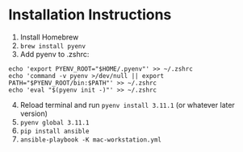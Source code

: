 # Installation Instructions

1. Install Homebrew
2. `brew install pyenv`
3. Add pyenv to .zshrc:

```
echo 'export PYENV_ROOT="$HOME/.pyenv"' >> ~/.zshrc
echo 'command -v pyenv >/dev/null || export PATH="$PYENV_ROOT/bin:$PATH"' >> ~/.zshrc
echo 'eval "$(pyenv init -)"' >> ~/.zshrc
```

4. Reload terminal and run `pyenv install 3.11.1` (or whatever later version)
5. `pyenv global 3.11.1`
6. `pip install ansible`
6. `ansible-playbook -K mac-workstation.yml`
